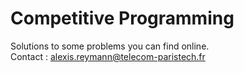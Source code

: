 # Competitive Programming

Solutions to some problems you can find online.<br>
Contact : alexis.reymann@telecom-paristech.fr
